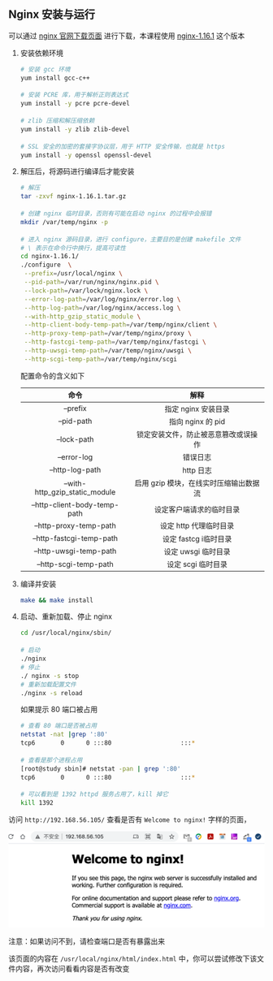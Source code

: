 ## Nginx 安装与运行

可以通过 [nginx 官网下载页面](http://nginx.org/en/download.html) 进行下载，本课程使用 [nginx-1.16.1](http://nginx.org/download/nginx-1.16.1.tar.gz) 这个版本

1. 安装依赖环境

   ```bash
   # 安装 gcc 环境
   yum install gcc-c++
   
   # 安装 PCRE 库，用于解析正则表达式
   yum install -y pcre pcre-devel
   
   # zlib 压缩和解压缩依赖
   yum install -y zlib zlib-devel
   
   # SSL 安全的加密的套接字协议层，用于 HTTP 安全传输，也就是 https
   yum install -y openssl openssl-devel
   ```

2. 解压后，将源码进行编译后才能安装

   ```bash
   # 解压
   tar -zxvf nginx-1.16.1.tar.gz
   
   # 创建 nginx 临时目录，否则有可能在启动 nginx 的过程中会报错
   mkdir /var/temp/nginx -p
   
   # 进入 nginx 源码目录，进行 configure，主要目的是创建 makefile 文件
   # \ 表示在命令行中换行，提高可读性
   cd nginx-1.16.1/
   ./configure	\
    --prefix=/usr/local/nginx \
    --pid-path=/var/run/nginx/nginx.pid \
    --lock-path=/var/lock/nginx.lock \
    --error-log-path=/var/log/nginx/error.log \
    --http-log-path=/var/log/nginx/access.log \
    --with-http_gzip_static_module \
    --http-client-body-temp-path=/var/temp/nginx/client \
    --http-proxy-temp-path=/var/temp/nginx/proxy \
    --http-fastcgi-temp-path=/var/temp/nginx/fastcgi \
    --http-uwsgi-temp-path=/var/temp/nginx/uwsgi \
    --http-scgi-temp-path=/var/temp/nginx/scgi
   ```

   配置命令的含义如下

   
   
	|命令|解释|
	|:--:|:-:|
   |–prefix |指定 nginx 安装目录|
   |–pid-path |指向 nginx 的 pid|
   |–lock-path| 锁定安装文件，防止被恶意篡改或误操作|
   |–error-log |错误日志|
   |–http-log-path| http 日志 |
   |–with-http_gzip_static_module |启用 gzip 模块，在线实时压缩输出数据流|
   |–http-client-body-temp-path |设定客户端请求的临时目录|
   |–http-proxy-temp-path |设定 http 代理临时目录|
   |–http-fastcgi-temp-path |设定 fastcg i临时目录|
   |–http-uwsgi-temp-path| 设定 uwsgi 临时目录 |
   |–http-scgi-temp-path| 设定 scgi 临时目录 |

3. 编译并安装

   ```bash
   make && make install
   ```

4. 启动、重新加载、停止 nginx

   ```bash
   cd /usr/local/nginx/sbin/
   
   # 启动
   ./nginx
   # 停止
   ./ nginx -s stop
   # 重新加载配置文件
   ./nginx -s reload
   ```

   如果提示 80 端口被占用

   ```bash
   # 查看 80 端口是否被占用
   netstat -nat |grep ':80'
   tcp6       0      0 :::80                   :::*                    LISTEN 
   
   # 查看是那个进程占用
   [root@study sbin]# netstat -pan | grep ':80'
   tcp6       0      0 :::80                   :::*                    LISTEN      1392/httpd 
   
   # 可以看到是 1392 httpd 服务占用了，kill 掉它
   kill 1392
   ```

访问 `http://192.168.56.105/` 查看是否有 `Welcome to nginx!` 字样的页面，

![image-20210404163451669](./assets/image-20210404163451669.png)

注意：如果访问不到，请检查端口是否有暴露出来

该页面的内容在 `/usr/local/nginx/html/index.html` 中，你可以尝试修改下该文件内容，再次访问看看内容是否有改变